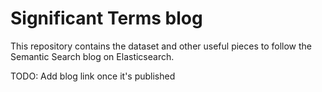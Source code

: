 # Significant Terms blog

This repository contains the dataset and other useful 
pieces to follow the Semantic Search blog on Elasticsearch.


TODO: Add blog link once it's published